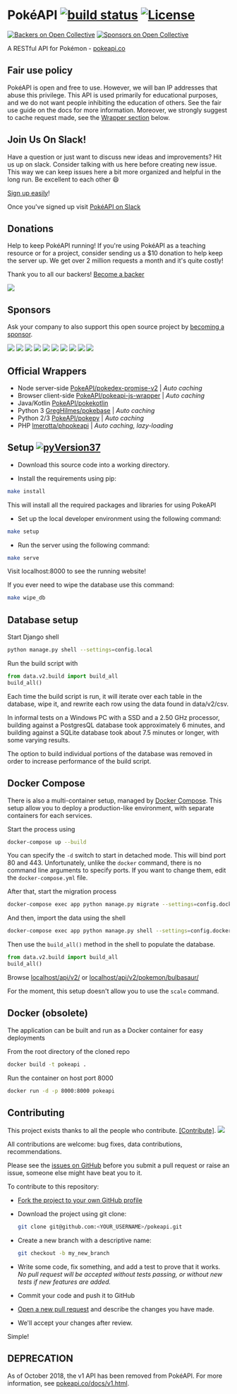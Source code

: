 # PokéAPI [![build status](https://img.shields.io/circleci/project/github/PokeAPI/pokeapi/master.svg)](https://circleci.com/gh/PokeAPI/pokeapi) [![License](https://img.shields.io/github/license/PokeAPI/pokeapi.svg)](https://github.com/PokeAPI/pokeapi/blob/master/LICENSE.rst)

[![Backers on Open Collective](https://opencollective.com/pokeapi/backers/badge.svg)](#backers) [![Sponsors on Open Collective](https://opencollective.com/pokeapi/sponsors/badge.svg)](#sponsors)

A RESTful API for Pokémon - [pokeapi.co](http://pokeapi.co)

## Fair use policy

PokéAPI is open and free to use. However, we will ban IP addresses that abuse this privilege. This API is used primarily for educational purposes, and we do not want people inhibiting the education of others. See the fair use guide on the docs for more information. Moreover, we strongly suggest to cache request made, see the [Wrapper section](#official-wrappers) below.

## Join Us On Slack!

Have a question or just want to discuss new ideas and improvements? Hit us up on slack. Consider talking with us here before creating new issue.
This way we can keep issues here a bit more organized and helpful in the long run. Be excellent to each other :smile:

[Sign up easily](https://pokeapi-slack-invite.herokuapp.com/)!

Once you've signed up visit [PokéAPI on Slack](https://pokeapi.slack.com)

## Donations

Help to keep PokéAPI running! If you're using PokéAPI as a teaching resource or for a project, consider sending us a $10 donation to help keep the server up. We get over 2 million requests a month and it's quite costly!

Thank you to all our backers! [Become a backer](https://opencollective.com/pokeapi#backer)

<a href="https://opencollective.com/pokeapi#backers" target="_blank"><img src="https://opencollective.com/pokeapi/backers.svg?width=890"></a>

## Sponsors

Ask your company to also support this open source project by [becoming a sponsor](https://opencollective.com/pokeapi#sponsor).

<a href="https://opencollective.com/pokeapi/sponsor/0/website" target="_blank"><img src="https://opencollective.com/pokeapi/sponsor/0/avatar.svg"></a>
<a href="https://opencollective.com/pokeapi/sponsor/1/website" target="_blank"><img src="https://opencollective.com/pokeapi/sponsor/1/avatar.svg"></a>
<a href="https://opencollective.com/pokeapi/sponsor/2/website" target="_blank"><img src="https://opencollective.com/pokeapi/sponsor/2/avatar.svg"></a>
<a href="https://opencollective.com/pokeapi/sponsor/3/website" target="_blank"><img src="https://opencollective.com/pokeapi/sponsor/3/avatar.svg"></a>
<a href="https://opencollective.com/pokeapi/sponsor/4/website" target="_blank"><img src="https://opencollective.com/pokeapi/sponsor/4/avatar.svg"></a>
<a href="https://opencollective.com/pokeapi/sponsor/5/website" target="_blank"><img src="https://opencollective.com/pokeapi/sponsor/5/avatar.svg"></a>
<a href="https://opencollective.com/pokeapi/sponsor/6/website" target="_blank"><img src="https://opencollective.com/pokeapi/sponsor/6/avatar.svg"></a>
<a href="https://opencollective.com/pokeapi/sponsor/7/website" target="_blank"><img src="https://opencollective.com/pokeapi/sponsor/7/avatar.svg"></a>
<a href="https://opencollective.com/pokeapi/sponsor/8/website" target="_blank"><img src="https://opencollective.com/pokeapi/sponsor/8/avatar.svg"></a>
<a href="https://opencollective.com/pokeapi/sponsor/9/website" target="_blank"><img src="https://opencollective.com/pokeapi/sponsor/9/avatar.svg"></a>

## Official Wrappers

* Node server-side [PokeAPI/pokedex-promise-v2](https://github.com/PokeAPI/pokedex-promise-v2) | _Auto caching_
* Browser client-side [PokeAPI/pokeapi-js-wrapper](https://github.com/PokeAPI/pokeapi-js-wrapper) | _Auto caching_
* Java/Kotlin [PokeAPI/pokekotlin](https://github.com/PokeAPI/pokekotlin)
* Python 3 [GregHilmes/pokebase](https://github.com/GregHilmes/pokebase) | _Auto caching_
* Python 2/3 [PokeAPI/pokepy](https://github.com/PokeAPI/pokepy) | _Auto caching_
* PHP [lmerotta/phpokeapi](https://github.com/lmerotta/phpokeapi) | _Auto caching, lazy-loading_

## Setup [![pyVersion37](https://img.shields.io/badge/python-3.7-blue.svg)](https://www.python.org/download/releases/3.7/)

- Download this source code into a working directory.

- Install the requirements using pip:

```sh
make install
```

This will install all the required packages and libraries for using PokeAPI

- Set up the local developer environment using the following command:

```sh
make setup
```

- Run the server using the following command:

```sh
make serve
```

Visit localhost:8000 to see the running website!

If you ever need to wipe the database use this command:

```sh
make wipe_db
```

## Database setup

Start Django shell

```sh
python manage.py shell --settings=config.local
```

Run the build script with

```py
from data.v2.build import build_all
build_all()
```

Each time the build script is run, it will iterate over each table in the database, wipe it, and rewrite each row using the data found in data/v2/csv.

In informal tests on a Windows PC with a SSD and a 2.50 GHz processor, building against a PostgresQL database took approximately 6 minutes, and building against a SQLite database took about 7.5 minutes or longer, with some varying results.

The option to build individual portions of the database was removed in order to increase performance of the build script.

## Docker Compose

There is also a multi-container setup, managed by [Docker Compose](https://docs.docker.com/compose/). This setup allow you to deploy a production-like environment, with separate containers for each services.

Start the process using

```sh
docker-compose up --build
```

You can specify the `-d` switch to start in detached mode.
This will bind port 80 and 443. Unfortunately, unlike the `docker` command, there is no command line arguments to specify ports. If you want to change them, edit the `docker-compose.yml` file.

After that, start the migration process

```sh
docker-compose exec app python manage.py migrate --settings=config.docker-compose
```

And then, import the data using the shell

```sh
docker-compose exec app python manage.py shell --settings=config.docker-compose
```

Then use the `build_all()` method in the shell to populate the database.

```py
from data.v2.build import build_all
build_all()
```

Browse [localhost/api/v2/](http://localhost/api/v2/) or [localhost/api/v2/pokemon/bulbasaur/](http://localhost/api/v2/pokemon/bulbasaur/)

For the moment, this setup doesn't allow you to use the `scale` command.

## Docker (obsolete)

The application can be built and run as a Docker container for easy deployments

From the root directory of the cloned repo

```sh
docker build -t pokeapi .
```

Run the container on host port 8000

```sh
docker run -d -p 8000:8000 pokeapi
```

## Contributing

This project exists thanks to all the people who contribute. [[Contribute]](blob/master/CONTRIBUTING.md).
<a href="graphs/contributors"><img src="https://opencollective.com/pokeapi/contributors.svg?width=890" /></a>

All contributions are welcome: bug fixes, data contributions, recommendations.

Please see the [issues on GitHub](https://github.com/PokeAPI/pokeapi/issues) before you submit a pull request or raise an issue, someone else might have beat you to it.

To contribute to this repository:

- [Fork the project to your own GitHub profile](https://help.github.com/articles/fork-a-repo/)

- Download the project using git clone:

    ```sh
    git clone git@github.com:<YOUR_USERNAME>/pokeapi.git
    ```

- Create a new branch with a descriptive name:

    ```sh
    git checkout -b my_new_branch
    ```

- Write some code, fix something, and add a test to prove that it works. *No pull request will be accepted without tests passing, or without new tests if new features are added.*

- Commit your code and push it to GitHub

- [Open a new pull request](https://help.github.com/articles/creating-a-pull-request/) and describe the changes you have made.

- We'll accept your changes after review.

Simple!

## DEPRECATION

As of October 2018, the v1 API has been removed from PokéAPI. For more information, see [pokeapi.co/docs/v1.html](https://pokeapi.co/docs/v1.html).
